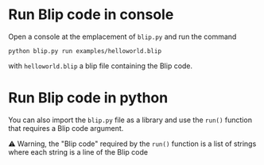 # Run Blip code in console

Open a console at the emplacement of `blip.py` and run the command

```
python blip.py run examples/helloworld.blip
```

with `helloworld.blip` a blip file containing the Blip code.

# Run Blip code in python

You can also import the `blip.py` file as a library and use the `run()` function that requires a Blip code argument.

⚠️ Warning, the "Blip code" required by the `run()` function is a list of strings where each string is a line of the Blip code
